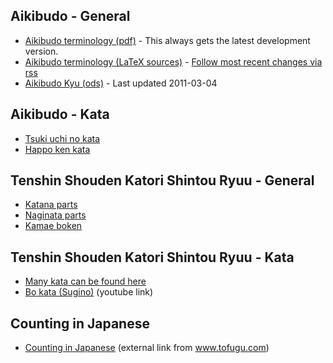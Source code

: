 
## Aikibudo - General

- <a href="https://github.com/rockwolf/aikibudo/blob/master/terminology.pdf?raw=true">Aikibudo terminology (pdf)</a> - <span class="small" >This always gets the latest development version.</span>
- <a href="https://github.com/rockwolf/aikibudo" target="_new" >Aikibudo terminology (LaTeX sources)</a> - <span class="small" ><a href="https://github.com/rockwolf/aikibudo/commits/master.atom" target="_new" >Follow most recent changes via rss</a></span>
- <a href="kyu.ods" >Aikibudo Kyu (ods)</a> - <span class="small" >Last updated 2011-03-04</span></li>

## Aikibudo - Kata

- <a href="img/kata_tsuki_uchi.jpg" target="new">Tsuki uchi no kata</a>
- <a href="img/kata_happo_ken.jpg" target="new">Happo ken kata</a>

## Tenshin Shouden Katori Shintou Ryuu - General

- <a href="img/katana_parts.jpg" target="new">Katana parts</a>
- <a href="img/naginata_parts.jpg" target="new">Naginata parts</a>
- <a href="img/kamae_boken.png" target="new">Kamae boken</a>

## Tenshin Shouden Katori Shintou Ryuu - Kata

- <a href="http://www.akban.org/wiki/index.php/Portal:Traditional_weapons" target="new">Many kata can be found here</a>
- <a href="http://www.youtube.com/watch?v=cOztjCIVblQ" target="new">Bo kata (Sugino)</a><span class="small"> (youtube link)</span>

## Counting in Japanese
- <a href="http://www.tofugu.com/wp-content/uploads/2008/11/japanesecounters.pdf" target="new">Counting in Japanese</a><span class="small"> (external link from www.tofugu.com)</span>
